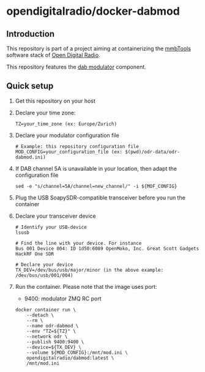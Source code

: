 # opendigitalradio/docker-dabmod

## Introduction
This repository is part of a project aiming at containerizing the [mmbTools](https://www.opendigitalradio.org/mmbtools) software stack of [Open Digital Radio](https://www.opendigitalradio.org/).

This repository features the [dab modulator](https://github.com/opendigitalradio/ODR-DabMod) component. 

## Quick setup
1. Get this repository on your host
1. Declare your time zone:
    ```
    TZ=your_time_zone (ex: Europe/Zurich)
    ```
1. Declare your modulator configuration file
    ```
    # Example: this repository configuration file
    MOD_CONFIG=your_configuration_file (ex: $(pwd)/odr-data/odr-dabmod.ini)
    ```
1. If DAB channel 5A is unavailable in your location, then adapt the configuration file
    ```
    sed -e "s/channel=5A/channel=new_channel/" -i ${MOF_CONFIG}
    ```
1. Plug the USB SoapySDR-compatible transceiver before you run the container
1. Declare your transceiver device
    ```
    # Identify your USB-device
    lsusb

    # Find the line with your device. For instance
    Bus 001 Device 004: ID 1d50:6089 OpenMoko, Inc. Great Scott Gadgets HackRF One SDR

    # Declare your device
    TX_DEV=/dev/bus/usb/major/minor (in the above example: /dev/bus/usb/001/004)
    ```
1. Run the container. Please note that the image uses port:
    - 9400: modulator ZMQ RC port

    ```
    docker container run \
        --detach \
        --rm \
        --name odr-dabmod \
        --env "TZ=${TZ}" \
        --network odr \
        --publish 9400:9400 \
        --device=${TX_DEV} \
        --volume ${MOD_CONFIG}:/mnt/mod.ini \
        opendigitalradio/dabmod:latest \
        /mnt/mod.ini
    ```
